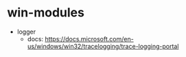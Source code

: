 # win-modules

* logger
  * docs: https://docs.microsoft.com/en-us/windows/win32/tracelogging/trace-logging-portal
